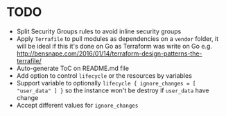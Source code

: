 # TODO

- Split Security Groups rules to avoid inline security groups
- Apply `Terrafile` to pull modules as dependencies on a `vendor` folder, it will be ideal if this it's done on Go as Terraform was write on Go e.g. http://bensnape.com/2016/01/14/terraform-design-patterns-the-terrafile/
- Auto-generate ToC on README.md file
- Add option to control `lifecycle` or the resources by variables
- Support variable to optionally `lifecycle { ignore_changes = [ "user_data" ] }` so the instance won't be destroy if `user_data` have change
- Accept different values for `ignore_changes`

